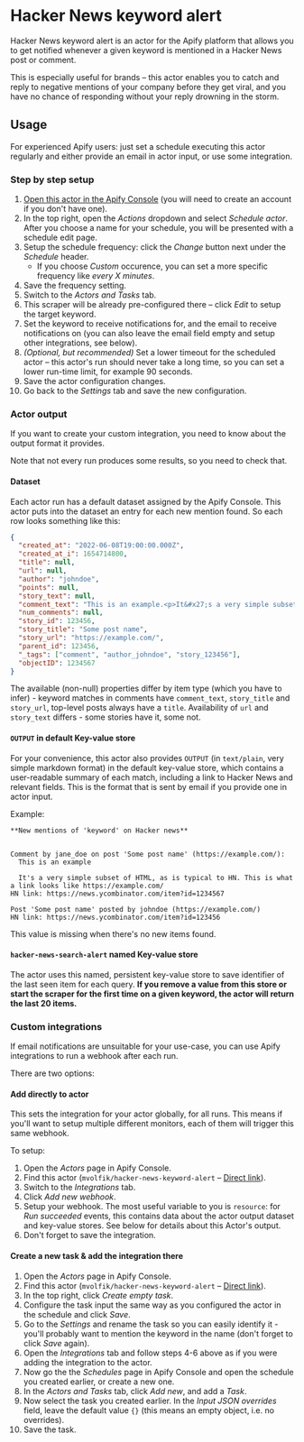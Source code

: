 # Hacker News keyword alert

Hacker News keyword alert is an actor for the Apify platform that allows you to get notified whenever a given keyword is mentioned in a Hacker News post or comment.

This is especially useful for brands – this actor enables you to catch and reply to negative mentions of your company before they get viral, and you have no chance of responding without your reply drowning in the storm.

## Usage

For experienced Apify users: just set a schedule executing this actor regularly and either provide an email in actor input, or use some integration.

### Step by step setup

1. [Open this actor in the Apify Console][actor-in-console] (you will need to create an account if you don't have one).
2. In the top right, open the _Actions_ dropdown and select _Schedule actor_. After you choose a name for your schedule, you will be presented with a schedule edit page.
3. Setup the schedule frequency: click the _Change_ button next under the _Schedule_ header.
   - If you choose _Custom_ occurence, you can set a more specific frequency like _every X minutes_.
4. Save the frequency setting.
5. Switch to the _Actors and Tasks_ tab.
6. This scraper will be already pre-configured there – click _Edit_ to setup the target keyword.
7. Set the keyword to receive notifications for, and the email to receive notifications on (you can also leave the email field empty and setup other integrations, see below).
8. _(Optional, but recommended)_ Set a lower timeout for the scheduled actor – this actor's run should never take a long time, so you can set a lower run-time limit, for example 90 seconds.
9. Save the actor configuration changes.
10. Go back to the _Settings_ tab and save the new configuration.

[actor-in-console]: https://console.apify.com/actors/pvyhTWhRoFCRgWKGE

### Actor output

If you want to create your custom integration, you need to know about the output format it provides.

Note that not every run produces some results, so you need to check that.

#### Dataset

Each actor run has a default dataset assigned by the Apify Console. This actor puts into the dataset an entry for each new mention found. So each row looks something like this:

```json
{
  "created_at": "2022-06-08T19:00:00.000Z",
  "created_at_i": 1654714800,
  "title": null,
  "url": null,
  "author": "johndoe",
  "points": null,
  "story_text": null,
  "comment_text": "This is an example.<p>It&#x27;s a very simple subset of HTML, as is typical to HN. This is what a link looks like <a href=\"https:&#x2F;&#x2F;example.com&#x2F;\" rel=\"nofollow\">https:&#x2F;&#x2F;example.com&#x2F;</a>",
  "num_comments": null,
  "story_id": 123456,
  "story_title": "Some post name",
  "story_url": "https://example.com/",
  "parent_id": 123456,
  "_tags": ["comment", "author_johndoe", "story_123456"],
  "objectID": 1234567
}
```

The available (non-null) properties differ by item type (which you have to infer) - keyword matches in comments have `comment_text`, `story_title` and `story_url`, top-level posts always have a `title`. Availability of `url` and `story_text` differs - some stories have it, some not.

#### `OUTPUT` in default Key-value store

For your convenience, this actor also provides `OUTPUT` (in `text/plain`, very simple markdown format) in the default key-value store, which contains a user-readable summary of each match, including a link to Hacker News and relevant fields. This is the format that is sent by email if you provide one in actor input.

Example:

```raw
**New mentions of 'keyword' on Hacker news**


Comment by jane_doe on post 'Some post name' (https://example.com/):
  This is an example

  It's a very simple subset of HTML, as is typical to HN. This is what a link looks like https://example.com/
HN link: https://news.ycombinator.com/item?id=1234567

Post 'Some post name' posted by johndoe (https://example.com/)
HN link: https://news.ycombinator.com/item?id=123456
```

This value is missing when there's no new items found.

#### `hacker-news-search-alert` named Key-value store

The actor uses this named, persistent key-value store to save identifier of the last seen item for each query. **If you remove a value from this store or start the scraper for the first time on a given keyword, the actor will return the last 20 items.**

### Custom integrations

If email notifications are unsuitable for your use-case, you can use Apify integrations to run a webhook after each run.

There are two options:

#### Add directly to actor

This sets the integration for your actor globally, for all runs. This means if you'll want to setup multiple different monitors, each of them will trigger this same webhook.

To setup:

1. Open the _Actors_ page in Apify Console.
2. Find this actor (`mvolfik/hacker-news-keyword-alert` – [Direct link][actor-in-console]).
3. Switch to the _Integrations_ tab.
4. Click _Add new webhook_.
5. Setup your webhook. The most useful variable to you is `resource`: for _Run succeeded_ events, this contains data about the actor output dataset and key-value stores. See below for details about this Actor's output.
6. Don't forget to save the integration.

#### Create a new task & add the integration there

1. Open the _Actors_ page in Apify Console.
2. Find this actor (`mvolfik/hacker-news-keyword-alert` – [Direct link][actor-in-console]).
3. In the top right, click _Create empty task_.
4. Configure the task input the same way as you configured the actor in the schedule and click _Save_.
5. Go to the _Settings_ and rename the task so you can easily identify it - you'll probably want to mention the keyword in the name (don't forget to click _Save_ again).
6. Open the _Integrations_ tab and follow steps 4-6 above as if you were adding the integration to the actor.
7. Now go the the _Schedules_ page in Apify Console and open the schedule you created earlier, or create a new one.
8. In the _Actors and Tasks_ tab, click _Add new_, and add a _Task_.
9. Now select the task you created earlier. In the _Input JSON overrides_ field, leave the default value `{}` (this means an empty object, i.e. no overrides).
10. Save the task.
